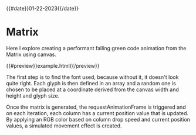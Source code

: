 {{#date}}01-22-2023{{/date}}
# Matrix
Here I explore creating a performant falling green code animation from the Matrix using canvas.

{{#preview}}example.html{{/preview}}

The first step is to find the font used, because without it, it doesn't look quite right. Each glyph is then defined in an array and a random one is chosen to be placed at a coordinate derived from the canvas width and height and glyph size.

Once the matrix is generated, the requestAnimationFrame is triggered and on each iteration, each column has a current position value that is updated. By applying an RGB color based on column drop speed and current position values, a simulated movement effect is created.
